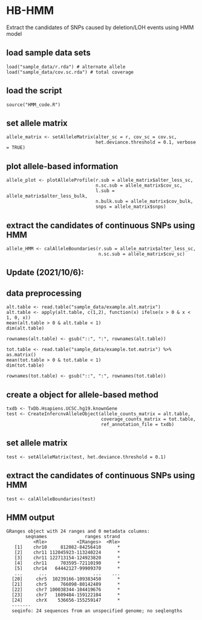 # HB-HMM
Extract the candidates of SNPs caused by deletion/LOH events using HMM model

## load sample data sets
```
load("sample_data/r.rda") # alternate allele
load("sample_data/cov.sc.rda") # total coverage
```

## load the script
```
source("HMM_code.R")
```

## set allele matrix
```
allele_matrix <- setAlleleMatrix(alter_sc = r, cov_sc = cov.sc, 
                                 het.deviance.threshold = 0.1, verbose = TRUE)
```
## plot allele-based information
```
allele_plot <- plotAlleleProfile(r.sub = allele_matrix$alter_less_sc, 
                                 n.sc.sub = allele_matrix$cov_sc, 
                                 l.sub = allele_matrix$alter_less_bulk, 
                                 n.bulk.sub = allele_matrix$cov_bulk, 
                                 snps = allele_matrix$snps)
```

## extract the candidates of continuous SNPs using HMM
```
allele_HMM <- calAlleleBoundaries(r.sub = allele_matrix$alter_less_sc, 
                                  n.sc.sub = allele_matrix$cov_sc)
```
## Update (2021/10/6):

## data preprocessing
```
alt.table <- read.table("sample_data/example.alt.matrix")
alt.table <- apply(alt.table, c(1,2), function(x) ifelse(x > 0 & x < 1, 0, x)) 
mean(alt.table > 0 & alt.table < 1)
dim(alt.table)

rownames(alt.table) <- gsub("::", ":", rownames(alt.table))

tot.table <- read.table("sample_data/example.tot.matrix") %>% as.matrix()
mean(tot.table > 0 & tot.table < 1)
dim(tot.table)

rownames(tot.table) <- gsub("::", ":", rownames(tot.table))
```

## create a object for allele-based method
```
txdb <- TxDb.Hsapiens.UCSC.hg19.knownGene
test <- CreateInfercnvAlleleObject(allele_counts_matrix = alt.table,
                                   coverage_counts_matrix = tot.table,
                                   ref_annotation_file = txdb)
```

## set allele matrix
```
test <- setAlleleMatrix(test, het.deviance.threshold = 0.1)
```

## extract the candidates of continuous SNPs using HMM
```
test <- calAlleleBoundaries(test)
```
## HMM output
```
GRanges object with 24 ranges and 0 metadata columns:
       seqnames              ranges strand
          <Rle>           <IRanges>  <Rle>
   [1]    chr10     812082-84256410      *
   [2]    chr11 112045923-113240224      *
   [3]    chr11 122713154-124923820      *
   [4]    chr11     703595-72110190      *
   [5]    chr14   64442127-99909370      *
   ...      ...                 ...    ...
  [20]     chr5  10239166-109383450      *
  [21]     chr5     766098-80142489      *
  [22]     chr7 100038344-104419676      *
  [23]     chr7   1609484-159122104      *
  [24]     chrX    536656-155259147      *
  -------
  seqinfo: 24 sequences from an unspecified genome; no seqlengths
```